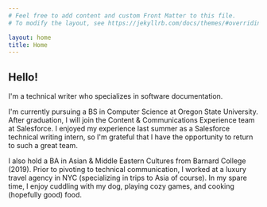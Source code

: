 ```yaml
---
# Feel free to add content and custom Front Matter to this file.
# To modify the layout, see https://jekyllrb.com/docs/themes/#overriding-theme-defaults

layout: home
title: Home
---
```

## Hello!

I'm a technical writer who specializes in software documentation.

I'm currently pursuing a BS in Computer Science at Oregon State University. After graduation, I will join the Content & Communications Experience team at Salesforce. I enjoyed my experience last summer as a Salesforce technical writing intern, so I'm grateful that I have the opportunity to return to such a great team.

I also hold a BA in Asian & Middle Eastern Cultures from Barnard College (2019). Prior to pivoting to technical communication, I worked at a luxury travel agency in NYC (specializing in trips to Asia of course). In my spare time, I enjoy cuddling with my dog, playing cozy games, and cooking (hopefully good) food.




